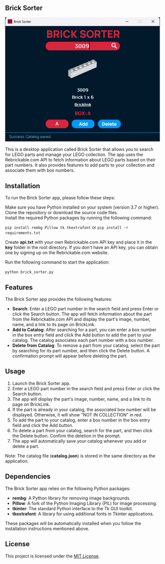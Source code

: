 ## **Brick Sorter**

![](screenshot/screenshot_1.png)

This is a desktop application called Brick Sorter that allows you to search for LEGO parts and manage your LEGO collection. The app uses the Rebrickable.com API to fetch information about LEGO parts based on their part numbers. It also provides features to add parts to your collection and associate them with box numbers.

## **Installation**

To run the Brick Sorter app, please follow these steps:   

Make sure you have Python installed on your system (version 3.7 or higher).  
Clone the repository or download the source code files.   
Install the required Python packages by running the following command:

`pip install rembg Pillow tk tkextrafont` or `pip install -r requirements.txt`

Create **api.txt** with your own Rebrickable.com API key and place it in the **key** folder in the root directory. If you don't have an API key, you can obtain one by signing up on the Rebrickable.com website.

Run the following command to start the application:

`python brick_sorter.py`

## **Features**

The Brick Sorter app provides the following features:

*   **Search**: Enter a LEGO part number in the search field and press Enter or click the Search button. The app will fetch information about the part from the Rebrickable.com API and display the part's image, number, name, and a link to its page on BrickLink.
*   **Add to Catalog**: After searching for a part, you can enter a box number in the box entry field and click the Add button to add the part to your catalog. The catalog associates each part number with a box number.
*   **Delete from Catalog**: To remove a part from your catalog, select the part by searching for its part number, and then click the Delete button. A confirmation prompt will appear before deleting the part.

## **Usage**

1.  Launch the Brick Sorter app.
2.  Enter a LEGO part number in the search field and press Enter or click the Search button.
3.  The app will display the part's image, number, name, and a link to its page on BrickLink.
4.  If the part is already in your catalog, the associated box number will be displayed. Otherwise, it will show "NOT IN COLLECTION" in red.
5.  To add the part to your catalog, enter a box number in the box entry field and click the Add button.
6.  To delete a part from your catalog, search for the part, and then click the Delete button. Confirm the deletion in the prompt.
7.  The app will automatically save your catalog whenever you add or delete a part.

Note: The catalog file (**catalog.json**) is stored in the same directory as the application.

## **Dependencies**

The Brick Sorter app relies on the following Python packages:

*   **rembg**: A Python library for removing image backgrounds.
*   **Pillow**: A fork of the Python Imaging Library (PIL) for image processing.
*   **tkinter**: The standard Python interface to the Tk GUI toolkit.
*   **tkextrafont**: A library for using additional fonts in Tkinter applications.

These packages will be automatically installed when you follow the installation instructions mentioned above.

## **License**

This project is licensed under the [MIT License](./LICENSE).